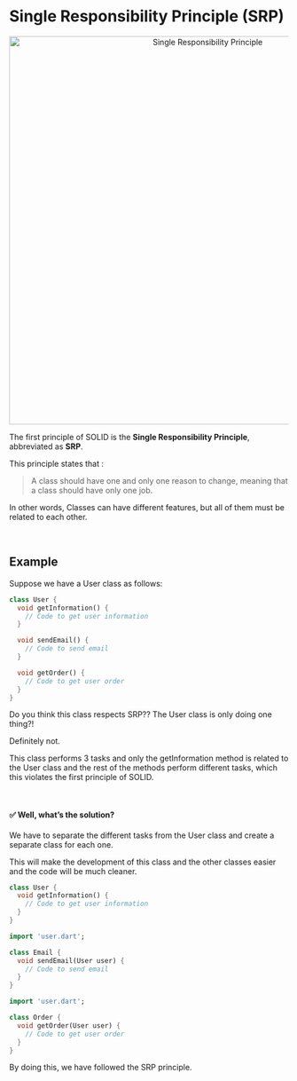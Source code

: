# Single Responsibility Principle (SRP)

<p align="center">
  <img src="https://user-images.githubusercontent.com/69586214/229285878-5024134a-9b3e-4fa7-a03a-a8721f291c32.png" alt="Single Responsibility Principle" width="700">
  <br>
</p>

The first principle of SOLID is the **Single Responsibility Principle**, abbreviated as **SRP**.

This principle states that :

> A class should have one and only one reason to change, meaning that a class should have only one job.

In other words, Classes can have different features, but all of them must be related to each other.


<br>


## Example

Suppose we have a User class as follows:

```dart
class User {
  void getInformation() {
    // Code to get user information
  }

  void sendEmail() {
    // Code to send email
  }

  void getOrder() {
    // Code to get user order
  }
}

```

Do you think this class respects SRP?? The User class is only doing one thing?!

Definitely not.

This class performs 3 tasks and only the getInformation method is related to the User class and the rest of the methods perform different tasks, which this violates the first principle of SOLID.

<br>

#### ✅ Well, what’s the solution?

We have to separate the different tasks from the User class and create a separate class for each one.

This will make the development of this class and the other classes easier and the code will be much cleaner.

```dart
class User {
  void getInformation() {
    // Code to get user information
  }
}
```

```dart
import 'user.dart';

class Email {
  void sendEmail(User user) {
    // Code to send email
  }
}
```

```dart
import 'user.dart';

class Order {
  void getOrder(User user) {
    // Code to get user order
  }
}
```

By doing this, we have followed the SRP principle.

